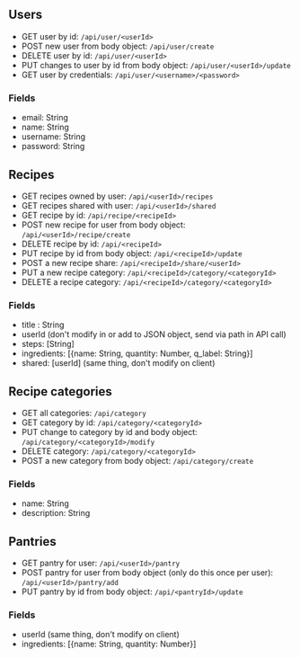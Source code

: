 ## Users

* GET user by id: `/api/user/<userId>`
* POST new user from body object: `/api/user/create`
* DELETE user by id: `/api/user/<userId>`
* PUT changes to user by id from body object: `/api/user/<userId>/update`
* GET user by credentials: `/api/user/<username>/<password>`

### Fields
* email: String
* name: String
* username: String
* password: String

## Recipes

* GET recipes owned by user: `/api/<userId>/recipes`
* GET recipes shared with user: `/api/<userId>/shared`
* GET recipe by id: `/api/recipe/<recipeId>`
* POST new recipe for user from body object: `/api/<userId>/recipe/create`
* DELETE recipe by id: `/api/<recipeId>`
* PUT recipe by id from body object: `/api/<recipeId>/update`
* POST a new recipe share: `/api/<recipeId>/share/<userId>`
* PUT a new recipe category: `/api/<recipeId>/category/<categoryId>`
* DELETE a recipe category: `/api/<recipeId>/category/<categoryId>`

### Fields
* title : String
* userId (don't modify in or add to JSON object, send via path in API call)
* steps: [String]
* ingredients: [{name: String, quantity: Number, q_label: String}]
* shared: [userId] (same thing, don't modify on client)

## Recipe categories

* GET all categories: `/api/category`
* GET category by id: `/api/category/<categoryId>`
* PUT change to category by id and body object: `/api/category/<categoryId>/modify`
* DELETE category: `/api/category/<categoryId>`
* POST a new category from body object: `/api/category/create`

### Fields
* name: String
* description: String

## Pantries

* GET pantry for user: `/api/<userId>/pantry`
* POST pantry for user from body object (only do this once per user): `/api/<userId>/pantry/add`
* PUT pantry by id from body object: `/api/<pantryId>/update`

### Fields
* userId (same thing, don't modify on client)
* ingredients: [{name: String, quantity: Number}]
